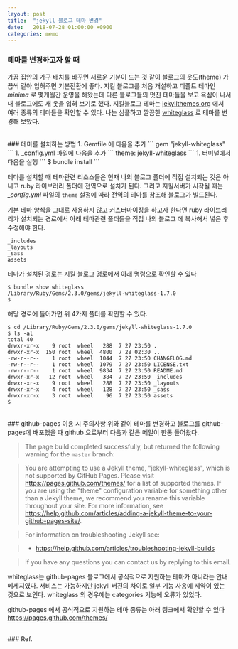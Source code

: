 ```yaml
---
layout: post
title:  "jekyll 블로그 테마 변경"
date:   2018-07-28 01:00:00 +0900
categories: memo
---
```

### 테마를 변경하고자 할 때
가끔 집안의 가구 배치를 바꾸면 새로운 기분이 드는 것 같이 블로그의 옷도(theme) 가끔씩 갈아 입혀주면 기분전환에 좋다. 지킬 블로그를 처음 개설하고 디폴트 테마인 _minima_ 로 몇개월간 운영을 해왔는데 다른 블로그들의 멋진 테마들을 보고 욕심이 나서 내 블로그에도 새 옷을 입혀 보기로 했다. 지킬블로그 테마는 [jekyllthemes.org](http://jekyllthemes.org) 에서 여러 종류의 테마들을 확인할 수 있다. 나는 심플하고 깔끔한 [whiteglass](https://yous.be/whiteglass/) 로 테마를 변경해 보았다.

<br>
### 테마를 설치하는 방법
1. Gemfile 에 다음을 추가
```
gem "jekyll-whiteglass"
```
1. _config.yml 파일에 다음을 추가
```
theme: jekyll-whiteglass
```
1. 터미널에서 다음을 실행
```
$ bundle install
```

테마를 설치할 때 테마관련 리소스들은 현재 나의 블로그 폴더에 직접 설치되는 것은 아니고 ruby 라이브러리 폴더에 전역으로 설치가 된다. 그리고 지킬서버가 시작될 때는 __config.yml_ 파일의 `theme` 설정에 따라 전역의 테마를 참조해 블로그가 빌드된다.

기본 테마 양식을 그대로 사용하지 않고 커스터마이징을 하고자 한다면 ruby 라이브러리가 설치되는 경로에서 아래 테마관련 폴더들을 직접 나의 블로그 에 복사해서 넣은 후 수정해야 한다.

```
_includes
_layouts
_sass
assets
```

테마가 설치된 경로는 지킬 블로그 경로에서 아래 명령으로 확인할 수 있다
```
$ bundle show whiteglass
/Library/Ruby/Gems/2.3.0/gems/jekyll-whiteglass-1.7.0
$ 
```
해당 경로에 들어가면 위 4가지 폴더를 확인할 수 있다.

```
$ cd /Library/Ruby/Gems/2.3.0/gems/jekyll-whiteglass-1.7.0
$ ls -al
total 40
drwxr-xr-x    9 root  wheel   288  7 27 23:50 .
drwxr-xr-x  150 root  wheel  4800  7 28 02:30 ..
-rw-r--r--    1 root  wheel  1044  7 27 23:50 CHANGELOG.md
-rw-r--r--    1 root  wheel  1079  7 27 23:50 LICENSE.txt
-rw-r--r--    1 root  wheel  9834  7 27 23:50 README.md
drwxr-xr-x   12 root  wheel   384  7 27 23:50 _includes
drwxr-xr-x    9 root  wheel   288  7 27 23:50 _layouts
drwxr-xr-x    4 root  wheel   128  7 27 23:50 _sass
drwxr-xr-x    3 root  wheel    96  7 27 23:50 assets
$ 
```

<br>
### github-pages 이용 시 주의사항
위와 같이 테마를 변경하고 블로그를 github-pages에 배포했을 때 github 으로부터 다음과 같은 메일이 한통 들어왔다.


> The page build completed successfully, but returned the following warning for the `master` branch:

> You are attempting to use a Jekyll theme, "jekyll-whiteglass", which is not supported by GitHub Pages. Please visit https://pages.github.com/themes/ for a list of supported themes. If you are using the "theme" configuration variable for something other than a Jekyll theme, we recommend you rename this variable throughout your site. For more information, see https://help.github.com/articles/adding-a-jekyll-theme-to-your-github-pages-site/.

> For information on troubleshooting Jekyll see:

> - https://help.github.com/articles/troubleshooting-jekyll-builds

> If you have any questions you can contact us by replying to this email.


whiteglass는 github-pages 블로그에서 공식적으로 지원하는 테마가 아니라는 안내메세지였다. 서비스는 가능하지만 jekyll 버젼의 차이로 일부 기능 사용에 제약이 있는 것으로 보인다. whiteglass 의 경우에는 categories 기능에 오류가 있었다.

github-pages 에서 공식적으로 지원하는 테마 종류는 아래 링크에서 확인할 수 있다
<https://pages.github.com/themes/>


<br>
### Ref.
<https://jekyllrb.com/docs/themes/#overriding-theme-defaults>
<https://help.github.com/articles/adding-a-jekyll-theme-to-your-github-pages-site/>
